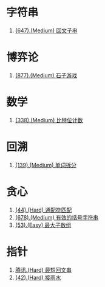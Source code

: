 # 字符串

1. [(647).(Medium) 回文子串][647]

# 博弈论

1. [(877).(Medium) 石子游戏][877]

# 数学

1. [(338).(Medium) 比特位计数][338]

# 回溯

1. [(139).(Medium) 单词拆分][139]

# 贪心

1. [(44).(Hard) 通配符匹配][44]
2. [(678).(Medium) 有效的括号字符串][678]
3. [(53).(Easy) 最大子数组][53]

# 指针

1. [腾讯.(Hard) 最短回文串][Tencent1]
2. [(42).(Hard) 接雨水][42]


[647]: ../string/E647_Medium_PalindromicSubstrings.java
[53]: ../greedy/E53_Easy_MaximumSubarray.java
[877]: ../gametheory/E877_Medium_StoneGame.java
[338]: ../bitwise/E338_Easy_CountingBits.java
[44]: ../greedy/E44_Hard_WildcardMatching.java
[Tencent1]: ../pointer/Tencent_Hard_ShortestPalindromeString.java
[139]: ../backtracking/E139_Medium_WordBreak.java
[42]: ../pointer/E42_Hard_TrappingRainWater.java
[678]: ../greedy/E678_Medium_ValidParenthesisString.java